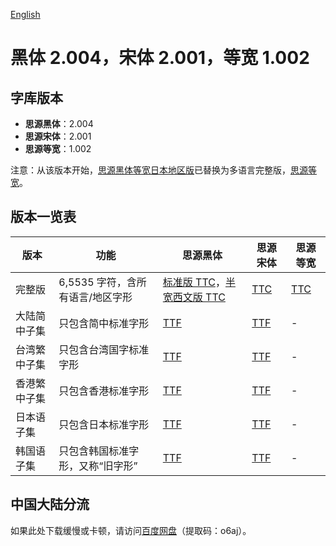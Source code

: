 [English](README_EN.md)

# 黑体 2.004，宋体 2.001，等宽 1.002


## 字库版本

* **思源黑体**：2.004
* **思源宋体**：2.001
* **思源等宽**：1.002

注意：从该版本开始，[思源黑体等宽日本地区版](https://github.com/adobe-fonts/source-han-code-jp)已替换为多语言完整版，[思源等宽](https://github.com/adobe-fonts/source-han-mono)。


## 版本一览表

| 版本         | 功能                             | 思源黑体                                                                                                                                                                                                                                           | 思源宋体                                                                                                          | 思源等宽                                                                                                       |
|--------------|----------------------------------|----------------------------------------------------------------------------------------------------------------------------------------------------------------------------------------------------------------------------------------------------|-------------------------------------------------------------------------------------------------------------------|----------------------------------------------------------------------------------------------------------------|
| 完整版       | 6,5535 字符，含所有语言/地区字形 | [标准版 TTC](https://github.com/Pal3love/Source-Han-TrueType/releases/download/2.004-2.001-1.002-R/SourceHanSans.zip)，[半宽西文版 TTC](https://github.com/Pal3love/Source-Han-TrueType/releases/download/2.004-2.001-1.002-R/SourceHanSansHW.zip) | [TTC](https://github.com/Pal3love/Source-Han-TrueType/releases/download/2.004-2.001-1.002-R/SourceHanSerif.zip)   | [TTC](https://github.com/Pal3love/Source-Han-TrueType/releases/download/2.004-2.001-1.002-R/SourceHanMono.zip) |
| 大陆简中子集 | 只包含简中标准字形               | [TTF](https://github.com/Pal3love/Source-Han-TrueType/releases/download/2.004-2.001-1.002-R/SourceHanSansCN.zip)                                                                                                                                   | [TTF](https://github.com/Pal3love/Source-Han-TrueType/releases/download/2.004-2.001-1.002-R/SourceHanSerifCN.zip) | -                                                                                                              |
| 台湾繁中子集 | 只包含台湾国字标准字形           | [TTF](https://github.com/Pal3love/Source-Han-TrueType/releases/download/2.004-2.001-1.002-R/SourceHanSansTW.zip)                                                                                                                                   | [TTF](https://github.com/Pal3love/Source-Han-TrueType/releases/download/2.004-2.001-1.002-R/SourceHanSerifTW.zip) | -                                                                                                              |
| 香港繁中子集 | 只包含香港标准字形               | [TTF](https://github.com/Pal3love/Source-Han-TrueType/releases/download/2.004-2.001-1.002-R/SourceHanSansHK.zip)                                                                                                                                   | [TTF](https://github.com/Pal3love/Source-Han-TrueType/releases/download/2.004-2.001-1.002-R/SourceHanSerifHK.zip) | -                                                                                                              |
| 日本语子集   | 只包含日本标准字形               | [TTF](https://github.com/Pal3love/Source-Han-TrueType/releases/download/2.004-2.001-1.002-R/SourceHanSansJP.zip)                                                                                                                                   | [TTF](https://github.com/Pal3love/Source-Han-TrueType/releases/download/2.004-2.001-1.002-R/SourceHanSerifJP.zip) | -                                                                                                              |
| 韩国语子集   | 只包含韩国标准字形，又称“旧字形” | [TTF](https://github.com/Pal3love/Source-Han-TrueType/releases/download/2.004-2.001-1.002-R/SourceHanSansKR.zip)                                                                                                                                   | [TTF](https://github.com/Pal3love/Source-Han-TrueType/releases/download/2.004-2.001-1.002-R/SourceHanSerifKR.zip) | -                                                                                                              |


## 中国大陆分流

如果此处下载缓慢或卡顿，请访问[百度网盘](https://pan.baidu.com/s/1b9hhWCKm1QQN97HkcOfxOQ?pwd=o6aj)（提取码：o6aj）。
